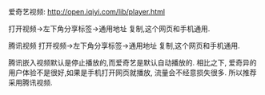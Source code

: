 爱奇艺视频:
http://open.iqiyi.com/lib/player.html

打开视频->左下角分享标签->通用地址
复制,这个网页和手机通用.


腾讯视频
打开视频->左下角分享标签->通用地址
复制,这个网页和手机通用.


腾讯嵌入视频默认是停止播放的,而爱奇艺是默认自动播放的. 相比之下, 爱奇异的用户体验不是很好,如果是手机打开网页就播放, 流量会不经意损失很多.
所以推荐采用腾讯视频.
